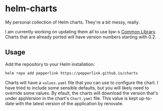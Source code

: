 # helm-charts

My personal collection of Helm charts. They're a bit messy, really.

I am currently working on updating them all to use bjw-s [Common Library](https://bjw-s.github.io/helm-charts/docs/common-library/). Charts that are already ported will have version numbers starting with 0.2.

## Usage
Add the repository to your Helm installation:

```bash
helm repo add pepperlink https://pepperlink.github.io/charts
```

Charts will have a `values.yaml` file that you can use to configure the chart. I have tried to include some sensible defaults, but you will likely need to override some values. By efault, the charts will download the version that's under appVersion in the chart's `Chart.yaml` file. This value is kept up-to-date with the latest version of the application by renovate.

